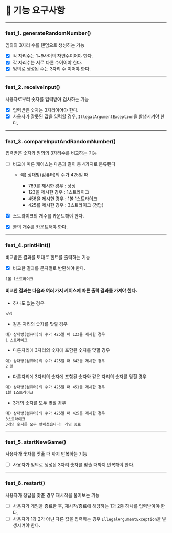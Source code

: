 
# 🚀 기능 요구사항

---
### feat_1. generateRandomNumber()

임의의 3자리 수를 랜덤으로 생성하는 기능

- [x] 각 자리수는 1~9사이의 자연수이어야 한다. 
- [x] 각 자리수는 서로 다른 수이어야 한다.
- [x] 임의로 생성된 수는 3자리 수 이어야 한다.

---
### feat_2. receiveInput()

사용자로부터 숫자를 입력받아 검사하는 기능

- [x] 입력받은 숫자는 3자리이어야 한다.
- [x] 사용자가 잘못된 값을 입력할 경우, `IllegalArgumentException`을 발생시켜야 한다.

---
### feat_3. compareInputAndRandomNumber()

입력받은 숫자와 임의의 3자리수를 비교하는 기능
- [ ] 비교에 따른 케이스는 다음과 같이 총 4가지로 분류된다

    - 예) 상대방(컴퓨터)의 수가 425일 때
        
        - 789를 제시한 경우 : 낫싱
        - 123을 제시한 경우 : 1스트라이크
        - 456을 제시한 경우 : 1볼 1스트라이크
        - 425를 제시한 경우 : 3스트라이크 (정답)
- [x] 스트라이크의 개수를 카운트해야 한다.
- [x] 볼의 개수를 카운트해야 한다.

---
### feat_4. printHint()

비교받은 결과를 토대로 힌트를 출력하는 기능
- [x] 비교한 결과를 문자열로 반환해야 한다.
```
1볼 1스트라이크
```

#### 비교한 결과는 다음과 여러 가지 케이스에 따른 출력 결과를 가져야 한다.

- 하나도 없는 경우
```
낫싱
```

- 같은 자리의 숫자를 맞힐 경우
```
예) 상대방(컴퓨터)의 수가 425일 때 123을 제시한 경우
1 스트라이크
```

- 다른자리에 3자리의 숫자에 포함된 숫자를 맞힐 경우
```
예) 상대방(컴퓨터)의 수가 425일 때 642을 제시한 경우
2 볼
```

- 다른자리에 3자리의 숫자에 포함된 숫자와 같은 자리의 숫자를 맞힐 경우
```
예) 상대방(컴퓨터)의 수가 425일 때 451을 제시한 경우
1볼 1스트라이크
```

- 3개의 숫자를 모두 맞힐 경우
```
예) 상대방(컴퓨터)의 수가 425일 때 425를 제시한 경우
3스트라이크
3개의 숫자를 모두 맞히셨습니다! 게임 종료
```

---
### feat_5. startNewGame()

사용자가 숫자를 맞출 때 까지 반복하는 기능

- [ ] 사용자가 임의로 생성된 3자리 숫자를 맞출 때까지 반복해야 한다.

---
### feat_6. restart()

사용자가 정답을 맞춘 경우 재시작을 물어보는 기능

- [ ] 사용자가 게임을 종료한 후, 재시작/종료에 해당하는 1과 2중 하나를 입력받아야 한다.
- [ ] 사용자가 1과 2가 아닌 다른 값을 입력하는 경우 `IllegalArgumentException`을 발생시켜야 한다.